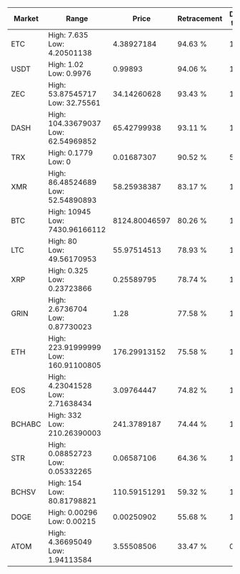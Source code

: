 | Market | Range | Price| Retracement | Doubles to 50% |
| --- | --- | --- | --- | --- |
| ETC | High: 7.635<br />Low: 4.20501138 | 4.38927184 | 94.63 % | 1.35 |
| USDT | High: 1.02<br />Low: 0.9976 | 0.99893 | 94.06 % | 1.01 |
| ZEC | High: 53.87545717<br />Low: 32.75561 | 34.14260628 | 93.43 % | 1.27 |
| DASH | High: 104.33679037<br />Low: 62.54969852 | 65.42799938 | 93.11 % | 1.28 |
| TRX | High: 0.1779<br />Low: 0 | 0.01687307 | 90.52 % | 5.27 |
| XMR | High: 86.48524689<br />Low: 52.54890893 | 58.25938387 | 83.17 % | 1.19 |
| BTC | High: 10945<br />Low: 7430.96166112 | 8124.80046597 | 80.26 % | 1.13 |
| LTC | High: 80<br />Low: 49.56170953 | 55.97514513 | 78.93 % | 1.16 |
| XRP | High: 0.325<br />Low: 0.23723866 | 0.25589795 | 78.74 % | 1.10 |
| GRIN | High: 2.6736704<br />Low: 0.87730023 | 1.28 | 77.58 % | 1.39 |
| ETH | High: 223.91999999<br />Low: 160.91100805 | 176.29913152 | 75.58 % | 1.09 |
| EOS | High: 4.23041528<br />Low: 2.71638434 | 3.09764447 | 74.82 % | 1.12 |
| BCHABC | High: 332<br />Low: 210.26390003 | 241.3789187 | 74.44 % | 1.12 |
| STR | High: 0.08852723<br />Low: 0.05332265 | 0.06587106 | 64.36 % | 1.08 |
| BCHSV | High: 154<br />Low: 80.81798821 | 110.59151291 | 59.32 % | 1.06 |
| DOGE | High: 0.00296<br />Low: 0.00215 | 0.00250902 | 55.68 % | 1.02 |
| ATOM | High: 4.36695049<br />Low: 1.94113584 | 3.55508506 | 33.47 % | 0.00 |
